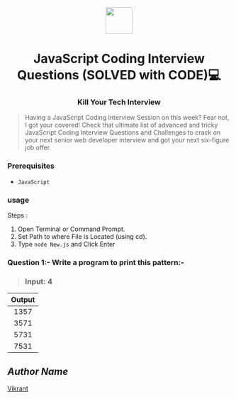 <div align="center">
  <img height="60" src="https://img.icons8.com/color/344/javascript.png">
  
  # JavaScript Coding Interview Questions (SOLVED with CODE)💻
  
  <h3 align=center>Kill Your Tech Interview</h3>
</div>

> Having a JavaScript Coding Interview Session on this week? Fear not, I got your covered! Check that ultimate list of advanced and tricky JavaScript Coding Interview Questions and Challenges to crack on your next senior web developer interview and got your next six-figure job offer.

### Prerequisites
- `JavaScript`

### usage
Steps :
1. Open Terminal or Command Prompt.
2. Set Path to where File is Located (using cd).
3. Type `node New.js` and Click Enter

### Question 1:- Write a program to print this pattern:-
> ### Input: 4

|**Output**|
|:-:|
|1357|
|3571|
|5731|
|7531|

## *Author Name*
[Vikrant](https://github.com/vikrant-v28)
